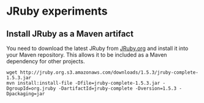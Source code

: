 # JRuby experiments

## Install JRuby as a Maven artifact

You need to download the latest JRuby from [JRuby.org](http://www.jruby.org) and install it into your Maven repository. This allows it to be included as a Maven dependency for other projects.

    wget http://jruby.org.s3.amazonaws.com/downloads/1.5.3/jruby-complete-1.5.3.jar
    mvn install:install-file -Dfile=jruby-complete-1.5.3.jar -DgroupId=org.jruby -DartifactId=jruby-complete -Dversion=1.5.3 -Dpackaging=jar
    
